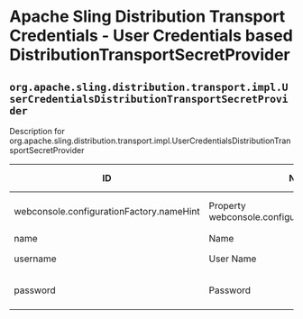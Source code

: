 # Apache Sling Distribution Transport Credentials - User Credentials based DistributionTransportSecretProvider

## `org.apache.sling.distribution.transport.impl.UserCredentialsDistributionTransportSecretProvider`

Description for org.apache.sling.distribution.transport.impl.UserCredentialsDistributionTransportSecretProvider

| ID  | Name | Required | Type | Default value | Description |
| --- | ---- | -------- | ---- | ------------- | ----------- |
| webconsole.configurationFactory.nameHint | Property webconsole.configurationFactory.nameHint | `true` | `String` | `[Secret provider name: {name}]` | Description for webconsole.configurationFactory.nameHint |
| name | Name | `true` | `String` | `null` | Description for name |
| username | User Name | `true` | `String` | `null` | The name of the user used to perform remote actions. |
| password | Password | `true` | `String` | `null` | The clear text password to perform authentication. Warning: storing clear text passwords is not safe. |
